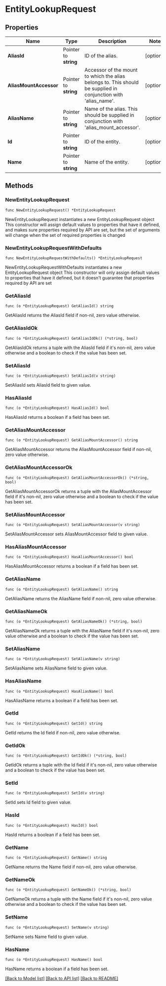 # EntityLookupRequest

## Properties

Name | Type | Description | Notes
------------ | ------------- | ------------- | -------------
**AliasId** | Pointer to **string** | ID of the alias. | [optional] 
**AliasMountAccessor** | Pointer to **string** | Accessor of the mount to which the alias belongs to. This should be supplied in conjunction with &#39;alias_name&#39;. | [optional] 
**AliasName** | Pointer to **string** | Name of the alias. This should be supplied in conjunction with &#39;alias_mount_accessor&#39;. | [optional] 
**Id** | Pointer to **string** | ID of the entity. | [optional] 
**Name** | Pointer to **string** | Name of the entity. | [optional] 

## Methods

### NewEntityLookupRequest

`func NewEntityLookupRequest() *EntityLookupRequest`

NewEntityLookupRequest instantiates a new EntityLookupRequest object
This constructor will assign default values to properties that have it defined,
and makes sure properties required by API are set, but the set of arguments
will change when the set of required properties is changed

### NewEntityLookupRequestWithDefaults

`func NewEntityLookupRequestWithDefaults() *EntityLookupRequest`

NewEntityLookupRequestWithDefaults instantiates a new EntityLookupRequest object
This constructor will only assign default values to properties that have it defined,
but it doesn't guarantee that properties required by API are set

### GetAliasId

`func (o *EntityLookupRequest) GetAliasId() string`

GetAliasId returns the AliasId field if non-nil, zero value otherwise.

### GetAliasIdOk

`func (o *EntityLookupRequest) GetAliasIdOk() (*string, bool)`

GetAliasIdOk returns a tuple with the AliasId field if it's non-nil, zero value otherwise
and a boolean to check if the value has been set.

### SetAliasId

`func (o *EntityLookupRequest) SetAliasId(v string)`

SetAliasId sets AliasId field to given value.

### HasAliasId

`func (o *EntityLookupRequest) HasAliasId() bool`

HasAliasId returns a boolean if a field has been set.

### GetAliasMountAccessor

`func (o *EntityLookupRequest) GetAliasMountAccessor() string`

GetAliasMountAccessor returns the AliasMountAccessor field if non-nil, zero value otherwise.

### GetAliasMountAccessorOk

`func (o *EntityLookupRequest) GetAliasMountAccessorOk() (*string, bool)`

GetAliasMountAccessorOk returns a tuple with the AliasMountAccessor field if it's non-nil, zero value otherwise
and a boolean to check if the value has been set.

### SetAliasMountAccessor

`func (o *EntityLookupRequest) SetAliasMountAccessor(v string)`

SetAliasMountAccessor sets AliasMountAccessor field to given value.

### HasAliasMountAccessor

`func (o *EntityLookupRequest) HasAliasMountAccessor() bool`

HasAliasMountAccessor returns a boolean if a field has been set.

### GetAliasName

`func (o *EntityLookupRequest) GetAliasName() string`

GetAliasName returns the AliasName field if non-nil, zero value otherwise.

### GetAliasNameOk

`func (o *EntityLookupRequest) GetAliasNameOk() (*string, bool)`

GetAliasNameOk returns a tuple with the AliasName field if it's non-nil, zero value otherwise
and a boolean to check if the value has been set.

### SetAliasName

`func (o *EntityLookupRequest) SetAliasName(v string)`

SetAliasName sets AliasName field to given value.

### HasAliasName

`func (o *EntityLookupRequest) HasAliasName() bool`

HasAliasName returns a boolean if a field has been set.

### GetId

`func (o *EntityLookupRequest) GetId() string`

GetId returns the Id field if non-nil, zero value otherwise.

### GetIdOk

`func (o *EntityLookupRequest) GetIdOk() (*string, bool)`

GetIdOk returns a tuple with the Id field if it's non-nil, zero value otherwise
and a boolean to check if the value has been set.

### SetId

`func (o *EntityLookupRequest) SetId(v string)`

SetId sets Id field to given value.

### HasId

`func (o *EntityLookupRequest) HasId() bool`

HasId returns a boolean if a field has been set.

### GetName

`func (o *EntityLookupRequest) GetName() string`

GetName returns the Name field if non-nil, zero value otherwise.

### GetNameOk

`func (o *EntityLookupRequest) GetNameOk() (*string, bool)`

GetNameOk returns a tuple with the Name field if it's non-nil, zero value otherwise
and a boolean to check if the value has been set.

### SetName

`func (o *EntityLookupRequest) SetName(v string)`

SetName sets Name field to given value.

### HasName

`func (o *EntityLookupRequest) HasName() bool`

HasName returns a boolean if a field has been set.


[[Back to Model list]](../README.md#documentation-for-models) [[Back to API list]](../README.md#documentation-for-api-endpoints) [[Back to README]](../README.md)


